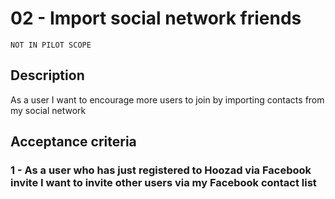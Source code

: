 # 02 - Import social network friends

```
NOT IN PILOT SCOPE
```

## Description
As a user I want to encourage more users to join by importing contacts from my social network

## Acceptance criteria

### 1 - As a user who has just registered to Hoozad via Facebook invite I want to invite other users via my Facebook contact list
